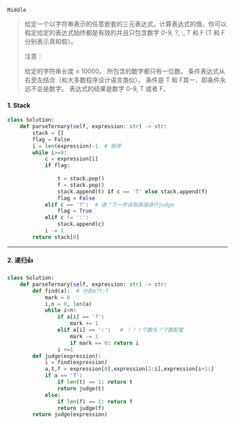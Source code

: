 `Middle`

> 给定一个以字符串表示的任意嵌套的三元表达式，计算表达式的值。你可以假定给定的表达式始终都是有效的并且只包含数字 0-9, ?, :, T 和 F (T 和 F 分别表示真和假）。
>
> 注意：
>
> 给定的字符串长度 ≤ 10000。
> 所包含的数字都只有一位数。
> 条件表达式从右至左结合（和大多数程序设计语言类似）。
> 条件是 T 和 F其一，即条件永远不会是数字。
> 表达式的结果是数字 0-9, T 或者 F。

#### 1.  Stack

```python
class Solution:
    def parseTernary(self, expression: str) -> str:
        stack = []
        flag = False
        i = len(expression)-1  # 倒序
        while i>=0:
            c = expression[i]
            if flag:
           
                t = stack.pop()
                f = stack.pop()
                stack.append(t) if c == 'T' else stack.append(f)
                flag = False
            elif c == '?':  # 遇？下一步读取真值进行judge
                flag = True
            elif c != ':':
                stack.append(c)
            i -= 1
        return stack[0]
```



---

#### 2. 递归:+1:

```python
class Solution:
    def parseTernary(self, expression: str) -> str:
        def find(a):  # 分割a?t:f
            mark = 0
            i,n = 0, len(a)
            while i<n:
                if a[i] == '?':
                    mark += 1
                elif a[i] == ':':   # ！！！个数与？个数配套
                    mark -= 1
                    if mark == 0: return i
                i +=1
        def judge(expression):
            i = find(expression)
            a,t,f = expression[0],expression[2:i],expression[i+1:]
            if a == 'T':
                if len(t) == 1: return t
                return judge(t)
            else:
                if len(f) == 1: return f
                return judge(f)
        return judge(expression)
```

